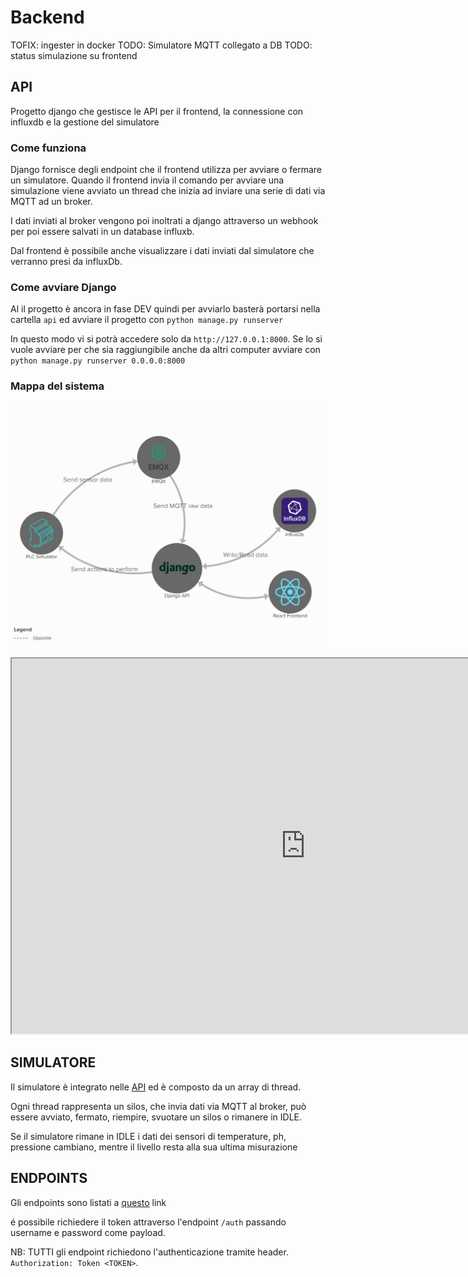 # Backend

TOFIX: ingester in docker
TODO: Simulatore MQTT collegato a DB
TODO: status simulazione su frontend


## API
Progetto django che gestisce le API per il frontend, la connessione con influxdb e la gestione del simulatore

### Come funziona
Django fornisce degli endpoint che il frontend utilizza per avviare o fermare un simulatore. 
Quando il frontend invia il comando per avviare una simulazione viene avviato un thread che inizia
ad inviare una serie di dati via MQTT ad un broker.

I dati inviati al broker vengono poi inoltrati 
a django attraverso un webhook per poi essere salvati in un database influxb.

Dal frontend è possibile anche visualizzare i dati inviati dal simulatore che verranno presi da influxDb.

### Come avviare Django
Al il progetto è ancora in fase DEV quindi per avviarlo basterà portarsi nella cartella `api` ed avviare il progetto con `python manage.py runserver`

In questo modo vi si potrà accedere solo da `http://127.0.0.1:8000`. Se lo si vuole avviare per che sia raggiungibile anche da altri computer
avviare con `python manage.py runserver 0.0.0.0:8000`

### Mappa del sistema
![Image](docs/download.jpg)
<iframe src="https://embed.kumu.io/f0b00ab5c780b721d67cc7c889ea4d3e" width="940" height="600" frameborder="1"></iframe>

## SIMULATORE
Il simulatore è integrato nelle [API](#api) ed è composto da un array di thread.

Ogni thread rappresenta un silos, che invia dati via MQTT al broker, può essere avviato, fermato, riempire, svuotare un silos o rimanere in IDLE.

Se il simulatore rimane in IDLE i dati dei sensori di temperature, ph, pressione cambiano, mentre il livello resta alla sua ultima misurazione

## ENDPOINTS
Gli endpoints sono listati a [questo](docs/endpoints.md) link

é possibile richiedere il token attraverso l'endpoint `/auth` passando username e password come payload.

NB: TUTTI gli endpoint richiedono l'authenticazione tramite header. `Authorization: Token <TOKEN>`.